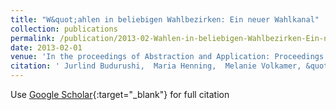 ```yaml
---
title: "W&quot;ahlen in beliebigen Wahlbezirken: Ein neuer Wahlkanal"
collection: publications
permalink: /publication/2013-02-Wahlen-in-beliebigen-Wahlbezirken-Ein-neuer-Wahlkanal
date: 2013-02-01
venue: 'In the proceedings of Abstraction and Application: Proceedings of the 16th International Legal Informatics Symposium (IRIS 2013)'
citation: ' Jurlind Budurushi,  Maria Henning,  Melanie Volkamer, &quot;W&amp;quot;ahlen in beliebigen Wahlbezirken: Ein neuer Wahlkanal.&quot; In the proceedings of Abstraction and Application: Proceedings of the 16th International Legal Informatics Symposium (IRIS 2013), 2013.'
---
```

Use [Google Scholar](https://scholar.google.com/scholar?q=W&quot;ahlen+in+beliebigen+Wahlbezirken:+Ein+neuer+Wahlkanal){:target="_blank"} for full citation
